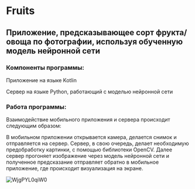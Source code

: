 # Fruits
## Приложение, предсказывающее сорт фрукта/овоща по фотографии, используя обученную модель нейронной сети

### Компоненты программы:

Приложение на языке Kotlin

Сервер на языке Python, работающий с моделью нейронной сети

### Работа программы:

Взаимодействие мобильного приложения и сервера происходит следующим образом:

В мобильном приложении открывается камера, делается снимок и отправляется на сервер. Сервер, в свою очередь, делает необходимую предобработку картинки, с помощью библиотеки OpenCV. Далее сервер прогоняет изображение через модель нейронной сети и полученное предсказание отправляет обратно в мобильное приложение, где происходит визуализация на экране.

![WjgPYL0qiW0](https://user-images.githubusercontent.com/56773665/138597822-378b6e7a-4934-437b-994e-6e2202a1da64.jpg)
